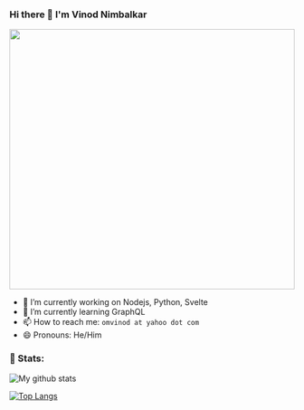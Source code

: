 ### Hi there 👋 I'm Vinod Nimbalkar
<img src="https://d26aqo05ggejx9.cloudfront.net/ex-xit.gif" rel="noreferrer noopener" width="100%" height="460px"/>

<!--
**vinodnimbalkar/vinodnimbalkar** is a ✨ _special_ ✨ repository because its `README.md` (this file) appears on your GitHub profile.

Here are some ideas to get you started:

- 🔭 I’m currently working on Nodejs, Python, Svelte
- 🌱 I’m currently learning GraphQL
- 👯 I’m looking to collaborate on 
- 🤔 I’m looking for help with ...
- 💬 Ask me about ...
- 😄 Pronouns: He/Him
- ⚡ Fun fact: ...
-->

- 🔭 I’m currently working on Nodejs, Python, Svelte
- 🌱 I’m currently learning GraphQL
- 📫 How to reach me: `omvinod at yahoo dot com`
- 😄 Pronouns: He/Him

### 📶 Stats:
![My github stats](https://github-readme-stats.vercel.app/api?username=vinodnimbalkar&show_icons=true&theme=dracula&count_private=true)

[![Top Langs](https://github-readme-stats.vercel.app/api/top-langs/?username=vinodnimbalkar&theme=dracula&layout=compact)](https://github.com/anuraghazra/github-readme-stats)
